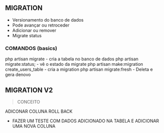 ## MIGRATION
- Versionamento do banco de dados
- Pode avançar ou retroceder
- Adicionar ou remover
- Migrate status

### COMANDOS (basics)
php artisan migrate
    - cria a tabela no banco de dados
php artisan migrate:status;
    - vê o estado da migrate
php artisan make:migration create_users_table
    - cria a migration
php artisan migrate:fresh
    - Deleta e gera denovo

## MIGRATION V2
> CONCEITO

ADICONAR COLUNA
ROLL BACK
- FAZER UM TESTE COM DADOS ADICIONADO NA TABELA E ADICIONAR UMA NOVA COLUNA